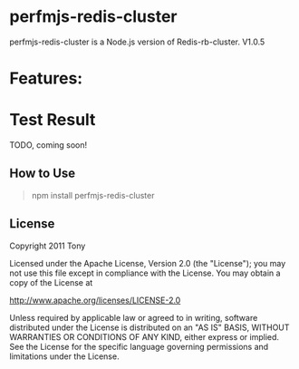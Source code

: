 perfmjs-redis-cluster
=======
perfmjs-redis-cluster is a Node.js version of Redis-rb-cluster. V1.0.5

Features:
=======


Test Result
=======
TODO, coming soon!


How to Use
-------
>npm install perfmjs-redis-cluster

License
-------

Copyright 2011 Tony

Licensed under the Apache License, Version 2.0 (the "License");
you may not use this file except in compliance with the License.
You may obtain a copy of the License at

   http://www.apache.org/licenses/LICENSE-2.0

Unless required by applicable law or agreed to in writing, software
distributed under the License is distributed on an "AS IS" BASIS,
WITHOUT WARRANTIES OR CONDITIONS OF ANY KIND, either express or implied.
See the License for the specific language governing permissions and
limitations under the License.